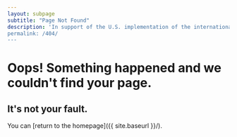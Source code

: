 ```yaml
---
layout: subpage
subtitle: "Page Not Found"
description: 'In support of the U.S. implementation of the international Extractive Industries Transparency Initiative, the U.S. Department of the Interior is providing this public data portal that tells the story of natural resource revenues from Federal lands."
permalink: /404/
---
```


# Oops! Something happened and we couldn't find your page.

## It's not your fault.

You can [return to the homepage]({{ site.baseurl }}/).
